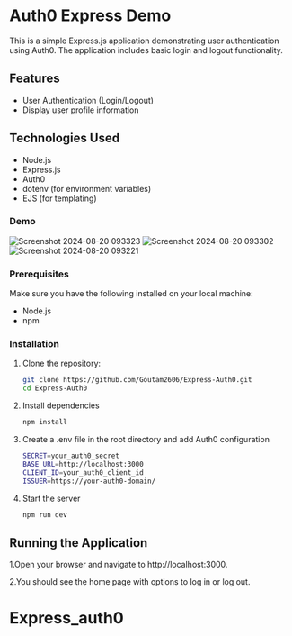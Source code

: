 # Auth0 Express Demo

This is a simple Express.js application demonstrating user authentication using Auth0. The application includes basic login and logout functionality.

## Features

- User Authentication (Login/Logout)
- Display user profile information

## Technologies Used

- Node.js
- Express.js
- Auth0
- dotenv (for environment variables)
- EJS (for templating)
  
### Demo
![Screenshot 2024-08-20 093323](https://github.com/user-attachments/assets/485ef15c-f4af-4cf2-bb08-40cfb7cf710a)
![Screenshot 2024-08-20 093302](https://github.com/user-attachments/assets/29f952f1-8f3c-4218-b7ff-c7c772e01499)
![Screenshot 2024-08-20 093221](https://github.com/user-attachments/assets/39c267b1-1a68-48e5-b7a9-df7ca9d7a528)

### Prerequisites

Make sure you have the following installed on your local machine:

- Node.js
- npm

### Installation

1. Clone the repository:
   ```sh
   git clone https://github.com/Goutam2606/Express-Auth0.git
   cd Express-Auth0
   ```
2. Install dependencies

   ```sh
   npm install
   ```

3. Create a .env file in the root directory and add Auth0 configuration

   ```sh
   SECRET=your_auth0_secret
   BASE_URL=http://localhost:3000
   CLIENT_ID=your_auth0_client_id
   ISSUER=https://your-auth0-domain/
   ```

4. Start the server
   ```sh
   npm run dev
   ```

## Running the Application

1.Open your browser and navigate to http://localhost:3000.

2.You should see the home page with options to log in or log out.
# Express_auth0
